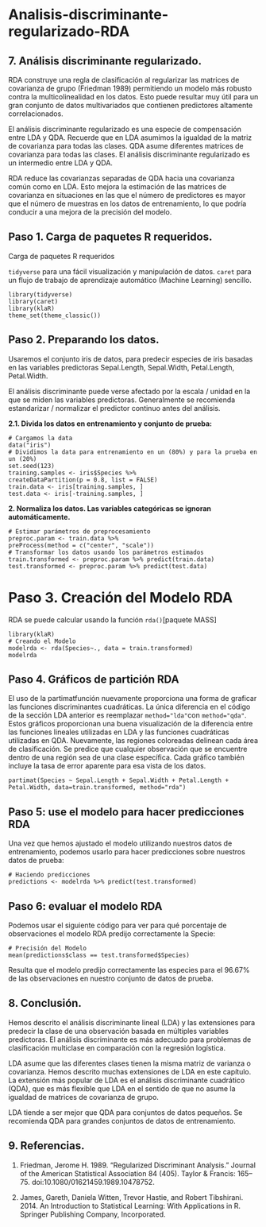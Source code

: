 # Analisis-discriminante-regularizado-RDA

## **7. Análisis discriminante regularizado.**

RDA construye una regla de clasificación al regularizar las matrices de covarianza de grupo (Friedman 1989) permitiendo un modelo más robusto contra la multicolinealidad en los datos. Esto puede resultar muy útil para un gran conjunto de datos multivariados que contienen predictores altamente correlacionados.

El análisis discriminante regularizado es una especie de compensación entre LDA y QDA. Recuerde que en LDA asumimos la igualdad de la matriz de covarianza para todas las clases. QDA asume diferentes matrices de covarianza para todas las clases. El análisis discriminante regularizado es un intermedio entre LDA y QDA.

RDA reduce las covarianzas separadas de QDA hacia una covarianza común como en LDA. Esto mejora la estimación de las matrices de covarianza en situaciones en las que el número de predictores es mayor que el número de muestras en los datos de entrenamiento, lo que podría conducir a una mejora de la precisión del modelo.

## **Paso 1. Carga de paquetes R requeridos.**
Carga de paquetes R requeridos

`tidyverse` para una fácil visualización y manipulación de datos.
`caret` para un flujo de trabajo de aprendizaje automático (Machine Learning) sencillo.

```{r message=FALSE}
library(tidyverse)
library(caret)
library(klaR)
theme_set(theme_classic())
```


## **Paso 2. Preparando los datos.**

Usaremos el conjunto iris de datos, para predecir especies de iris basadas en las variables predictoras Sepal.Length, Sepal.Width, Petal.Length, Petal.Width.

El análisis discriminante puede verse afectado por la escala / unidad en la que se miden las variables predictoras. Generalmente se recomienda estandarizar / normalizar el predictor continuo antes del análisis.

**2.1. Divida los datos en entrenamiento y conjunto de prueba:**

```{r}
# Cargamos la data
data("iris")
# Dividimos la data para entrenamiento en un (80%) y para la prueba en un (20%)
set.seed(123)
training.samples <- iris$Species %>%
createDataPartition(p = 0.8, list = FALSE)
train.data <- iris[training.samples, ]
test.data <- iris[-training.samples, ]
```

**2. Normaliza los datos. Las variables categóricas se ignoran automáticamente.**

```{r}
# Estimar parámetros de preprocesamiento
preproc.param <- train.data %>% 
preProcess(method = c("center", "scale"))
# Transformar los datos usando los parámetros estimados
train.transformed <- preproc.param %>% predict(train.data)
test.transformed <- preproc.param %>% predict(test.data)
```

# **Paso 3. Creación del Modelo RDA**
RDA se puede calcular usando la función `rda()`[paquete MASS]

```{r warning=FALSE}
library(klaR)
# Creando el Modelo
modelrda <- rda(Species~., data = train.transformed)
modelrda

```

## **Paso 4. Gráficos de partición RDA**

El uso de la partimatfunción nuevamente proporciona una forma de graficar las funciones discriminantes cuadráticas. La única diferencia en el código de la sección LDA anterior es reemplazar `method="lda"`con `method="qda"`. Estos gráficos proporcionan una buena visualización de la diferencia entre las funciones lineales utilizadas en LDA y las funciones cuadráticas utilizadas en QDA. Nuevamente, las regiones coloreadas delinean cada área de clasificación. Se predice que cualquier observación que se encuentre dentro de una región sea de una clase específica. Cada gráfico también incluye la tasa de error aparente para esa vista de los datos.

```{r}
partimat(Species ~ Sepal.Length + Sepal.Width + Petal.Length + Petal.Width, data=train.transformed, method="rda")
```

## **Paso 5: use el modelo para hacer predicciones RDA**

Una vez que hemos ajustado el modelo utilizando nuestros datos de entrenamiento, podemos usarlo para hacer predicciones sobre nuestros datos de prueba:

```{r}
# Haciendo predicciones
predictions <- modelrda %>% predict(test.transformed)
```

## **Paso 6: evaluar el modelo RDA**

Podemos usar el siguiente código para ver para qué porcentaje de observaciones el modelo RDA predijo correctamente la Specie:

```{r}
# Precisión del Modelo
mean(predictions$class == test.transformed$Species)
```


Resulta que el modelo predijo correctamente las especies para el 96.67% de las observaciones en nuestro conjunto de datos de prueba.

## **8. Conclusión.**
Hemos descrito el análisis discriminante lineal (LDA) y las extensiones para predecir la clase de una observación basada en múltiples variables predictoras. El análisis discriminante es más adecuado para problemas de clasificación multiclase en comparación con la regresión logística.

LDA asume que las diferentes clases tienen la misma matriz de varianza o covarianza. Hemos descrito muchas extensiones de LDA en este capítulo. La extensión más popular de LDA es el análisis discriminante cuadrático (QDA), que es más flexible que LDA en el sentido de que no asume la igualdad de matrices de covarianza de grupo.

LDA tiende a ser mejor que QDA para conjuntos de datos pequeños. Se recomienda QDA para grandes conjuntos de datos de entrenamiento.

## **9. Referencias.**

1. Friedman, Jerome H. 1989. “Regularized Discriminant Analysis.” Journal of the American Statistical Association 84 (405). Taylor & Francis: 165–75. doi:10.1080/01621459.1989.10478752.

2. James, Gareth, Daniela Witten, Trevor Hastie, and Robert Tibshirani. 2014. An Introduction to Statistical Learning: With Applications in R. Springer Publishing Company, Incorporated.

